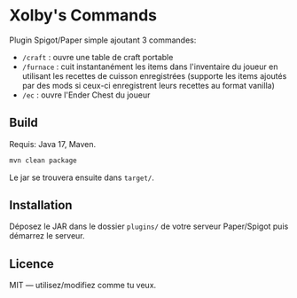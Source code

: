 # Xolby's Commands

Plugin Spigot/Paper simple ajoutant 3 commandes:
- `/craft` : ouvre une table de craft portable
- `/furnace` : cuit instantanément les items dans l'inventaire du joueur en utilisant
  les recettes de cuisson enregistrées (supporte les items ajoutés par des mods si ceux-ci
  enregistrent leurs recettes au format vanilla)
- `/ec` : ouvre l'Ender Chest du joueur

## Build
Requis: Java 17, Maven.

```bash
mvn clean package
```

Le jar se trouvera ensuite dans `target/`.

## Installation
Déposez le JAR dans le dossier `plugins/` de votre serveur Paper/Spigot puis démarrez le serveur.

## Licence
MIT — utilisez/modifiez comme tu veux.
